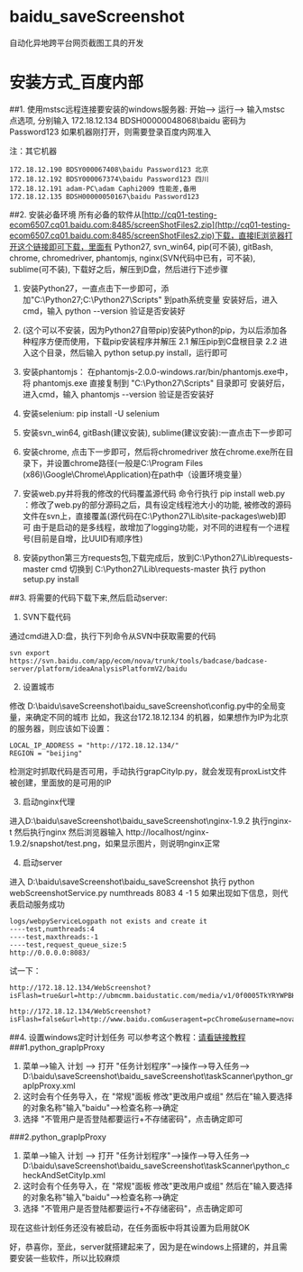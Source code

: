 # baidu_saveScreenshot
自动化异地跨平台网页截图工具的开发

# 安装方式_百度内部
##1. 使用mstsc远程连接要安装的windows服务器:
	开始--> 运行--> 输入mstsc
	点选项, 分别输入 172.18.12.134 BDSH00000048068\baidu 密码为 Password123
	如果机器刚打开，则需要登录百度内网准入

注：其它机器

	172.18.12.190 BDSY000067408\baidu Password123 北京
	172.18.12.192 BDSY000067374\baidu Password123 四川
	172.18.12.191 adam-PC\adam Caphi2009 性能差,备用
	172.18.12.135 BDSH00000050167\baidu Password123

##2. 安装必备环境
所有必备的软件从[http://cq01-testing-ecom6507.cq01.baidu.com:8485/screenShotFiles2.zip](http://cq01-testing-ecom6507.cq01.baidu.com:8485/screenShotFiles2.zip)下载，直接IE浏览器打开这个链接即可下载，里面有 Python27, svn_win64, pip(可不装), gitBash, chrome, chromedriver, phantomjs, nginx(SVN代码中已有，可不装), sublime(可不装),
下载好之后，解压到D盘，然后进行下述步骤

1. 安装Python27，一直点击下一步即可，添加"C:\Python27;C:\Python27\Scripts" 到path系统变量
    安装好后，进入cmd，输入 python --version 验证是否安装好
2. (这个可以不安装，因为Python27自带pip)安装Python的pip，为以后添加各种程序方便而使用，下载pip安装程序并解压
    2.1 解压pip到C盘根目录
    2.2 进入这个目录，然后输入 python setup.py install，运行即可
3. 安装phantomjs：
	在phantomjs-2.0.0-windows.rar/bin/phantomjs.exe中，将 phantomjs.exe 直接复制到 "C:\Python27\Scripts" 目录即可
	安装好后，进入cmd，输入 phantomjs --version 验证是否安装好
4. 安装selenium: pip install -U selenium
4. 安装svn_win64, gitBash(建议安装), sublime(建议安装):一直点击下一步即可

5. 安装chrome, 点击下一步即可，然后将chromedriver 放在chrome.exe所在目录下，并设置chrome路径(一般是C:\Program Files (x86)\Google\Chrome\Application)在path中（设置环境变量）
6. 安装web.py并将我的修改的代码覆盖源代码
   命令行执行 pip install web.py ：修改了web.py的部分源码之后，具有设定线程池大小的功能, 被修改的源码文件在svn上，直接覆盖(源代码在C:\Python27\Lib\site-packages\web)即可
   由于是启动的是多线程，故增加了logging功能，对不同的进程有一个进程号(目前是自增，比UUID有顺序性)
7. 安装python第三方requests包,下载完成后，放到C:\Python27\Lib\requests-master
cmd 切换到 C:\Python27\Lib\requests-master
执行 python setup.py install

##3. 将需要的代码下载下来,然后启动server:
1. SVN下载代码

通过cmd进入D:盘，执行下列命令从SVN中获取需要的代码

	svn export https://svn.baidu.com/app/ecom/nova/trunk/tools/badcase/badcase-server/platform/ideaAnalysisPlatformV2/baidu

2. 设置城市

修改 D:\baidu\saveScreenshot\baidu_saveScreenshot\config.py中的全局变量，来确定不同的城市
比如，我这台172.18.12.134 的机器，如果想作为IP为北京的服务器，则应该如下设置：

	LOCAL_IP_ADDRESS = "http://172.18.12.134/"
    REGION = "beijing"
检测定时抓取代码是否可用，手动执行grapCityIp.py，就会发现有proxList文件被创建，里面放的是可用的IP

3. 启动nginx代理

进入D:\baidu\saveScreenshot\baidu_saveScreenshot\nginx-1.9.2 执行nginx-t 然后执行nginx
然后浏览器输入 http://localhost/nginx-1.9.2/snapshot/test.png，如果显示图片，则说明nginx正常

4. 启动server

进入 D:\baidu\saveScreenshot\baidu_saveScreenshot
执行 
    python webScreenshotService.py numthreads 8083 4 -1 5
如果出现如下信息，则代表启动服务成功

	logs/webpyServiceLogpath not exists and create it
	----test,numthreads:4
	----test,maxthreads:-1
	----test,request_queue_size:5
	http://0.0.0.0:8083/

试一下：

    http://172.18.12.134/WebScreenshot?isFlash=true&url=http://ubmcmm.baidustatic.com/media/v1/0f0005TkYRYWPBHoEyanj0.swf%3Furl_type=1%26snapsho=%26&useragent=pcChrome&username=novaqa&token=123456

    http://172.18.12.134/WebScreenshot?isFlash=false&url=http://www.baidu.com&useragent=pcChrome&username=novaqa&token=123456


##4. 设置windows定时计划任务
可以参考这个教程：[请看链接教程](http://blog.csdn.net/liqfyiyi/article/details/8812971)
###1.python_grapIpProxy
1. 菜单-->输入 计划 --> 打开 "任务计划程序"-->操作-->导入任务--> D:\baidu\saveScreenshot\baidu_saveScreenshot\taskScanner\python_grapIpProxy.xml
2. 这时会有个任务导入，在 "常规"面板 修改"更改用户或组" 然后在"输入要选择的对象名称"输入"baidu"-->检查名称-->确定
3. 选择 "不管用户是否登陆都要运行+不存储密码"，点击确定即可

###2.python_grapIpProxy
1. 菜单-->输入 计划 --> 打开 "任务计划程序"-->操作-->导入任务--> D:\baidu\saveScreenshot\baidu_saveScreenshot\taskScanner\python_checkAndSetCityIp.xml
2. 这时会有个任务导入，在 "常规"面板 修改"更改用户或组" 然后在"输入要选择的对象名称"输入"baidu"-->检查名称-->确定
3. 选择 "不管用户是否登陆都要运行+不存储密码"，点击确定即可

现在这些计划任务还没有被启动，在任务面板中将其设置为启用就OK

好，恭喜你，至此，server就搭建起来了，因为是在windows上搭建的，并且需要安装一些软件，所以比较麻烦